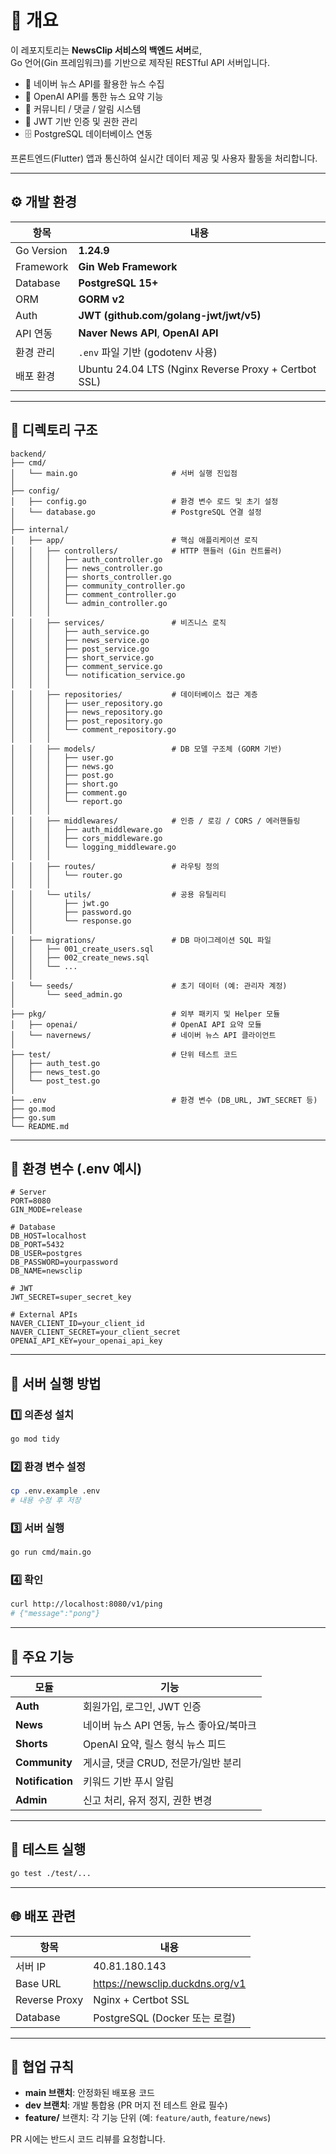 # 🚀 개요
이 레포지토리는 **NewsClip 서비스의 백엔드 서버**로,  
Go 언어(Gin 프레임워크)를 기반으로 제작된 RESTful API 서버입니다.  

- 📰 네이버 뉴스 API를 활용한 뉴스 수집  
- 🤖 OpenAI API를 통한 뉴스 요약 기능  
- 💬 커뮤니티 / 댓글 / 알림 시스템  
- 🔐 JWT 기반 인증 및 권한 관리  
- 🗄 PostgreSQL 데이터베이스 연동  

프론트엔드(Flutter) 앱과 통신하여 실시간 데이터 제공 및 사용자 활동을 처리합니다.

---

## ⚙️ 개발 환경

| 항목 | 내용 |
|------|------|
| Go Version | **1.24.9** |
| Framework | **Gin Web Framework** |
| Database | **PostgreSQL 15+** |
| ORM | **GORM v2** |
| Auth | **JWT (github.com/golang-jwt/jwt/v5)** |
| API 연동 | **Naver News API**, **OpenAI API** |
| 환경 관리 | `.env` 파일 기반 (godotenv 사용) |
| 배포 환경 | Ubuntu 24.04 LTS (Nginx Reverse Proxy + Certbot SSL) |

---

## 📂 디렉토리 구조

```
backend/
├── cmd/
│   └── main.go                     # 서버 실행 진입점
│
├── config/
│   ├── config.go                   # 환경 변수 로드 및 초기 설정
│   └── database.go                 # PostgreSQL 연결 설정
│
├── internal/
│   ├── app/                        # 핵심 애플리케이션 로직
│   │   ├── controllers/            # HTTP 핸들러 (Gin 컨트롤러)
│   │   │   ├── auth_controller.go
│   │   │   ├── news_controller.go
│   │   │   ├── shorts_controller.go
│   │   │   ├── community_controller.go
│   │   │   ├── comment_controller.go
│   │   │   └── admin_controller.go
│   │   │
│   │   ├── services/               # 비즈니스 로직
│   │   │   ├── auth_service.go
│   │   │   ├── news_service.go
│   │   │   ├── post_service.go
│   │   │   ├── short_service.go
│   │   │   ├── comment_service.go
│   │   │   └── notification_service.go
│   │   │
│   │   ├── repositories/           # 데이터베이스 접근 계층
│   │   │   ├── user_repository.go
│   │   │   ├── news_repository.go
│   │   │   ├── post_repository.go
│   │   │   └── comment_repository.go
│   │   │
│   │   ├── models/                 # DB 모델 구조체 (GORM 기반)
│   │   │   ├── user.go
│   │   │   ├── news.go
│   │   │   ├── post.go
│   │   │   ├── short.go
│   │   │   ├── comment.go
│   │   │   └── report.go
│   │   │
│   │   ├── middlewares/            # 인증 / 로깅 / CORS / 에러핸들링
│   │   │   ├── auth_middleware.go
│   │   │   ├── cors_middleware.go
│   │   │   └── logging_middleware.go
│   │   │
│   │   ├── routes/                 # 라우팅 정의
│   │   │   └── router.go
│   │   │
│   │   └── utils/                  # 공용 유틸리티
│   │       ├── jwt.go
│   │       ├── password.go
│   │       └── response.go
│   │
│   ├── migrations/                 # DB 마이그레이션 SQL 파일
│   │   ├── 001_create_users.sql
│   │   ├── 002_create_news.sql
│   │   └── ...
│   │
│   └── seeds/                      # 초기 데이터 (예: 관리자 계정)
│       └── seed_admin.go
│
├── pkg/                            # 외부 패키지 및 Helper 모듈
│   ├── openai/                     # OpenAI API 요약 모듈
│   └── navernews/                  # 네이버 뉴스 API 클라이언트
│
├── test/                           # 단위 테스트 코드
│   ├── auth_test.go
│   ├── news_test.go
│   └── post_test.go
│
├── .env                            # 환경 변수 (DB_URL, JWT_SECRET 등)
├── go.mod
├── go.sum
└── README.md
```

---

## 🔑 환경 변수 (.env 예시)

```env
# Server
PORT=8080
GIN_MODE=release

# Database
DB_HOST=localhost
DB_PORT=5432
DB_USER=postgres
DB_PASSWORD=yourpassword
DB_NAME=newsclip

# JWT
JWT_SECRET=super_secret_key

# External APIs
NAVER_CLIENT_ID=your_client_id
NAVER_CLIENT_SECRET=your_client_secret
OPENAI_API_KEY=your_openai_api_key
```

---

## 🧠 서버 실행 방법

### 1️⃣ 의존성 설치
```bash
go mod tidy
```

### 2️⃣ 환경 변수 설정
```bash
cp .env.example .env
# 내용 수정 후 저장
```

### 3️⃣ 서버 실행
```bash
go run cmd/main.go
```

### 4️⃣ 확인
```bash
curl http://localhost:8080/v1/ping
# {"message":"pong"}
```

---

## 🧩 주요 기능

| 모듈 | 기능 |
|------|------|
| **Auth** | 회원가입, 로그인, JWT 인증 |
| **News** | 네이버 뉴스 API 연동, 뉴스 좋아요/북마크 |
| **Shorts** | OpenAI 요약, 릴스 형식 뉴스 피드 |
| **Community** | 게시글, 댓글 CRUD, 전문가/일반 분리 |
| **Notification** | 키워드 기반 푸시 알림 |
| **Admin** | 신고 처리, 유저 정지, 권한 변경 |

---

## 🧪 테스트 실행

```bash
go test ./test/...
```

---

## 🌐 배포 관련

| 항목 | 내용 |
|------|------|
| 서버 IP | 40.81.180.143 |
| Base URL | https://newsclip.duckdns.org/v1 |
| Reverse Proxy | Nginx + Certbot SSL |
| Database | PostgreSQL (Docker 또는 로컬) |

---

## 🤝 협업 규칙

- **main 브랜치**: 안정화된 배포용 코드  
- **dev 브랜치**: 개발 통합용 (PR 머지 전 테스트 완료 필수)  
- **feature/** 브랜치: 각 기능 단위 (예: `feature/auth`, `feature/news`)  

PR 시에는 반드시 코드 리뷰를 요청합니다.
